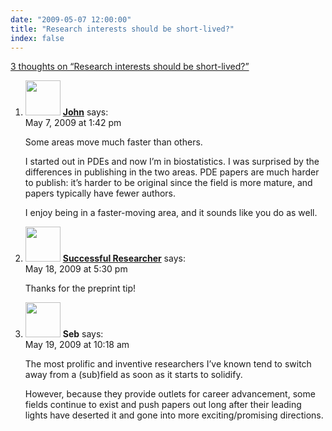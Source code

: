 ```yaml
---
date: "2009-05-07 12:00:00"
title: "Research interests should be short-lived?"
index: false
---
```


[3 thoughts on &ldquo;Research interests should be short-lived?&rdquo;](/lemire/blog/2009/05-07-research-interests-should-be-short-lived)

<ol class="comment-list">
<li id="comment-50903" class="comment even thread-even depth-1">
<div class="comment-author vcard">
<img alt src="https://secure.gravatar.com/avatar/a7f4f9dcbbf1d46d660b0a6c98435751?s=56&#038;d=mm&#038;r=g" srcset="https://secure.gravatar.com/avatar/a7f4f9dcbbf1d46d660b0a6c98435751?s=112&#038;d=mm&#038;r=g 2x" class="avatar avatar-56 photo" height="56" width="56" decoding="async" /> <b class="fn"><a href="http://www.johndcook.com/blog/" class="url" rel="ugc external nofollow">John</a></b> <span class="says">says:</span> </div>
<div class="comment-metadata"><time datetime="2009-05-07T13:42:05+00:00">May 7, 2009 at 1:42 pm</time></a> </div>
<div class="comment-content">
<p>Some areas move much faster than others. </p>
<p>I started out in PDEs and now I&rsquo;m in biostatistics. I was surprised by the differences in publishing in the two areas. PDE papers are much harder to publish: it&rsquo;s harder to be original since the field is more mature, and papers typically have fewer authors. </p>
<p>I enjoy being in a faster-moving area, and it sounds like you do as well.</p>
</div>
</li>
<li id="comment-50905" class="comment odd alt thread-odd thread-alt depth-1">
<div class="comment-author vcard">
<img alt src="https://secure.gravatar.com/avatar/9d8fcd0e7d5ecfbc19d0e454b347636f?s=56&#038;d=mm&#038;r=g" srcset="https://secure.gravatar.com/avatar/9d8fcd0e7d5ecfbc19d0e454b347636f?s=112&#038;d=mm&#038;r=g 2x" class="avatar avatar-56 photo" height="56" width="56" decoding="async" /> <b class="fn"><a href="https://aclinks.wordpress.com/" class="url" rel="ugc external nofollow">Successful Researcher</a></b> <span class="says">says:</span> </div>
<div class="comment-metadata"><time datetime="2009-05-18T17:30:05+00:00">May 18, 2009 at 5:30 pm</time></a> </div>
<div class="comment-content">
<p>Thanks for the preprint tip!</p>
</div>
</li>
<li id="comment-50908" class="comment even thread-even depth-1">
<div class="comment-author vcard">
<img alt src="https://secure.gravatar.com/avatar/1d7bcda27533da25e5e0183de67b2206?s=56&#038;d=mm&#038;r=g" srcset="https://secure.gravatar.com/avatar/1d7bcda27533da25e5e0183de67b2206?s=112&#038;d=mm&#038;r=g 2x" class="avatar avatar-56 photo" height="56" width="56" loading="lazy" decoding="async" /> <b class="fn">Seb</b> <span class="says">says:</span> </div>
<div class="comment-metadata"><time datetime="2009-05-19T10:18:22+00:00">May 19, 2009 at 10:18 am</time></a> </div>
<div class="comment-content">
<p>The most prolific and inventive researchers I&rsquo;ve known tend to switch away from a (sub)field as soon as it starts to solidify.</p>
<p>However, because they provide outlets for career advancement, some fields continue to exist and push papers out long after their leading lights have deserted it and gone into more exciting/promising directions.</p>
</div>
</li>
</ol>
